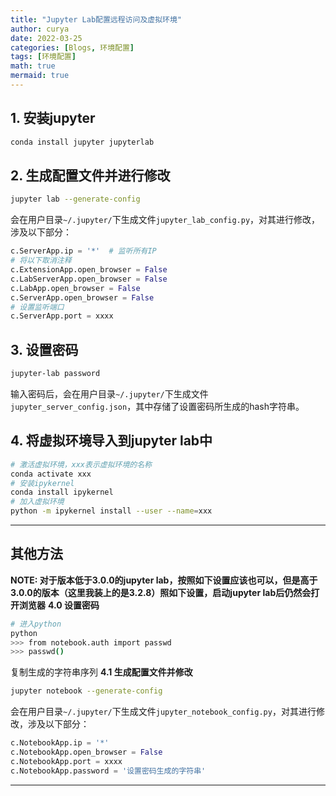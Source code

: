 ```yaml
---
title: "Jupyter Lab配置远程访问及虚拟环境"
author: curya
date: 2022-03-25
categories: [Blogs, 环境配置]
tags: [环境配置]
math: true
mermaid: true
---
```


## 1. 安装jupyter

```bash
conda install jupyter jupyterlab
```

## 2. 生成配置文件并进行修改

```bash
jupyter lab --generate-config
```

会在用户目录`~/.jupyter/`下生成文件`jupyter_lab_config.py`，对其进行修改，涉及以下部分：

```python
c.ServerApp.ip = '*'  # 监听所有IP
# 将以下取消注释
c.ExtensionApp.open_browser = False
c.LabServerApp.open_browser = False
c.LabApp.open_browser = False
c.ServerApp.open_browser = False
# 设置监听端口
c.ServerApp.port = xxxx
```

## 3. 设置密码

```bash
jupyter-lab password
```

输入密码后，会在用户目录`~/.jupyter/`下生成文件`jupyter_server_config.json`，其中存储了设置密码所生成的hash字符串。
## 4. 将虚拟环境导入到jupyter lab中

```bash
# 激活虚拟环境，xxx表示虚拟环境的名称
conda activate xxx
# 安装ipykernel
conda install ipykernel
# 加入虚拟环境
python -m ipykernel install --user --name=xxx
```

***
## 其他方法
__NOTE: 对于版本低于3.0.0的jupyter lab，按照如下设置应该也可以，但是高于3.0.0的版本（这里我装上的是3.2.8）照如下设置，启动jupyter lab后仍然会打开浏览器__
__4.0 设置密码__

```bash
# 进入python
python
>>> from notebook.auth import passwd
>>> passwd()
```

复制生成的字符串序列
__4.1 生成配置文件并修改__

 ```bash
 jupyter notebook --generate-config
 ```

 会在用户目录`~/.jupyter/`下生成文件`jupyter_notebook_config.py`，对其进行修改，涉及以下部分：

 ```python
 c.NotebookApp.ip = '*'
 c.NotebookApp.open_browser = False
 c.NotebookApp.port = xxxx
 c.NotebookApp.password = '设置密码生成的字符串'
 ```

 ***
